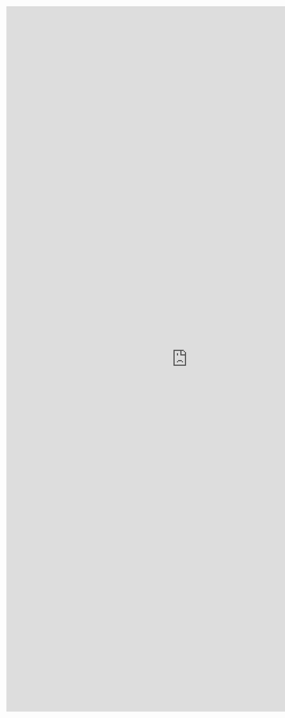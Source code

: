 <iframe allowtransparency="true" frameborder="0" scrolling="no" src="http://udsfoundation.webs.com/mobi" style="border: none; height: 1850px; width: 950px;"> </iframe>
